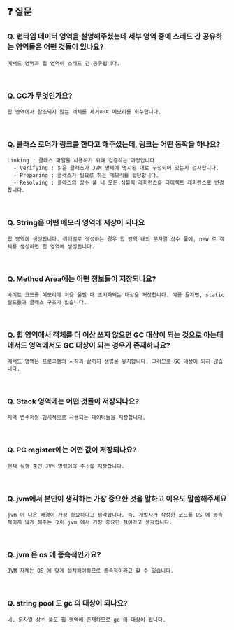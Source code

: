 ## ❓ 질문
### ******Q. 런타임 데이터 영역을 설명해주셨는데 세부 영역 중에 스레드 간 공유하는 영역들은 어떤 것들이 있나요?******
```
메서드 영역과 힙 영역이 스레드 간 공유됩니다.
```

<br>

### ******Q. GC가 무엇인가요?******
```
힙 영역에서 참조되지 않는 객체를 제거하여 메모리를 회수합니다.
```
<br>

### **Q. 클래스 로더가 링크를 한다고 해주셨는데, 링크는 어떤 동작을 하나요?**
``` 
Linking : 클래스 파일을 사용하기 위해 검증하는 과정입니다.
  - Verifying : 읽은 클래스가 JVM 명세에 명시된 대로 구성되어 있는지 검사합니다.
  - Preparing : 클래스가 필요로 하는 메모리를 할당합니다.
  - Resolving : 클래스의 상수 풀 내 모든 심볼릭 레퍼런스를 다이렉트 레퍼런스로 변경합니다.
```
<br>

### ******Q. String은 어떤 메모리 영역에 저장이 되나요******
```
힙 영역에 생성됩니다. 리터럴로 생성하는 경우 힙 영역 내의 문자열 상수 풀에, new 로 객체를 생성하면 힙 영역에 생성됩니다.
```
<br>

### ******Q. Method Area에는 어떤 정보들이 저장되나요?******
```
바이트 코드를 메모리에 처음 올릴 때 초기화되는 대상을 저장합니다. 예를 들자면, static 필드들과 클래스 구조가 있습니다.
```
<br>

### ******Q. 힙 영역에서 객체를 더 이상 쓰지 않으면 GC 대상이 되는 것으로 아는데 메서드 영역에서도 GC 대상이 되는 경우가 존재하나요?******
```
메서드 영역은 프로그램의 시작과 끝까지 생명을 유지합니다. 그러므로 GC 대상이 되지 않습니다.
```
<br>

### ******Q. Stack 영역에는 어떤 것들이 저장되나요?******
```
지역 변수처럼 임시적으로 사용되는 데이터들을 저장합니다.
```
<br>

### ******Q. PC register에는 어떤 값이 저장되나요?******
```
현재 실행 중인 JVM 명령어의 주소를 저장합니다.
```
<br>

### ******Q. jvm에서 본인이 생각하는 가장 중요한 것을 말하고 이유도 말씀해주세요******
```
jvm 이 나온 배경이 가장 중요하다고 생각합니다. 즉, 개발자가 작성한 코드를 OS 에 종속적이지 않게 해주는 것이 jvm 에서 가장 중요한 점이라고 생각합니다. 
```
<br>

### ******Q. jvm 은 os 에 종속적인가요?******
```
JVM 자체는 OS 에 맞게 설치해야하므로 종속적이라고 할 수 있습니다.
```
<br>

### ******Q. string pool 도 gc 의 대상이 되나요?******
```
네. 문자열 상수 풀도 힙 영역에 존재하므로 gc 의 대상이 됩니다.
```
